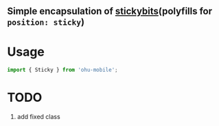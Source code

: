 ## Simple encapsulation of [stickybits](https://github.com/dollarshaveclub/stickybits)(polyfills for `position: sticky`)


# Usage

```js
import { Sticky } from 'ohu-mobile';
```


# TODO

1. add fixed class



